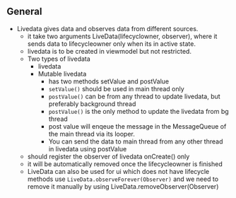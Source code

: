 ## General

* Livedata gives data and observes data from different sources. 
  * it take two arguments LiveData(lifecyclowner, observer), where it sends data to lifecycleowner only when its in active state.
  * livedata is to be created in viewmodel but not restricted. 
  * Two types of livedata 
     * livedata 
	 * Mutable livedata
	   * has two methods setValue and postValue
	   * `setValue()` should be used in main thread only
	   * `postValue()` can be from any thread to update livedata, but preferably background thread
	   * `postValue()` is the only method to update the livedata from bg thread
	   * post value will enqeue the message in the MessageQueue of the main thread via its looper. 
	   * You can send the data to main thread from any other thread in livedata using postValue
  * should register the observer of livedata onCreate() only 
  * it will be automatically removed once the lifecycleowner is finished
  * LiveData can also be used for ui which does not have lifecycle methods use `LiveData.observeForever(Observer)` 
  and we need to remove it manually by using LiveData.removeObserver(Observer)
